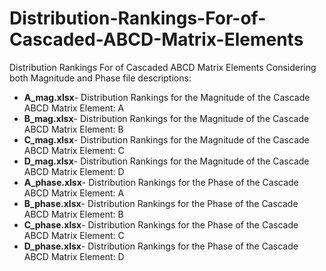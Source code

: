 # Distribution-Rankings-For-of-Cascaded-ABCD-Matrix-Elements
Distribution Rankings For of Cascaded ABCD Matrix Elements Considering both Magnitude and Phase file descriptions: 
* **A_mag.xlsx**- Distribution Rankings for the Magnitude of the Cascade ABCD Matrix Element: A
* **B_mag.xlsx**- Distribution Rankings for the Magnitude of the Cascade ABCD Matrix Element: B
* **C_mag.xlsx**- Distribution Rankings for the Magnitude of the Cascade ABCD Matrix Element: C
* **D_mag.xlsx**- Distribution Rankings for the Magnitude of the Cascade ABCD Matrix Element: D
* **A_phase.xlsx**- Distribution Rankings for the Phase of the Cascade ABCD Matrix Element: A
* **B_phase.xlsx**- Distribution Rankings for the Phase of the Cascade ABCD Matrix Element: B
* **C_phase.xlsx**- Distribution Rankings for the Phase of the Cascade ABCD Matrix Element: C
* **D_phase.xlsx**- Distribution Rankings for the Phase of the Cascade ABCD Matrix Element: D
